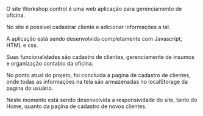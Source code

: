 O site Workshop control é uma web aplicação para gerenciamento de oficina.

No site é possivel cadastrar cliente e adicionar informações a tal.

A aplicação está sendo desenvolvida completamente com Javascript, HTML e css.

Suas funcionalidades são cadastro de clientes, gerenciamente de insumos e organização contabio da oficina.

No ponto atual do projeto, foi concluida a pagina de cadastro de clientes, onde todas as informações na tela são armazenadas no localStorage da pagina do usuário.

Neste momento está sendo desenvolvida a responsividade do site, tanto do Home, quanto da pagina de cadastro de novos clientes.